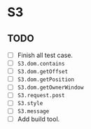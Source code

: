# S3

## TODO

- [ ] Finish all test case.
- [ ] `S3.dom.contains`
- [ ] `S3.dom.getOffset`
- [ ] `S3.dom.getPosition`
- [ ] `S3.dom.getOwnerWindow`
- [ ] `S3.request.post`
- [ ] `S3.style`
- [ ] `S3.message`
- [ ] Add build tool.
